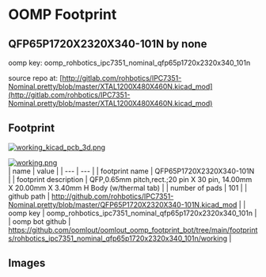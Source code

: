 # OOMP Footprint  
## QFP65P1720X2320X340-101N  by none  
  
oomp key: oomp_rohbotics_ipc7351_nominal_qfp65p1720x2320x340_101n  
  
source repo at: [http://gitlab.com/rohbotics/IPC7351-Nominal.pretty/blob/master/XTAL1200X480X460N.kicad_mod](http://gitlab.com/rohbotics/IPC7351-Nominal.pretty/blob/master/XTAL1200X480X460N.kicad_mod)  
## Footprint  
  
[![working_kicad_pcb_3d.png](working_kicad_pcb_3d_600.png)](working_kicad_pcb_3d.png)  
  
[![working.png](working_600.png)](working.png)  
| name | value | 
| --- | --- | 
| footprint name | QFP65P1720X2320X340-101N | 
| footprint description | QFP,0.65mm pitch,rect.;20 pin X 30 pin, 14.00mm X 20.00mm X 3.40mm H Body (w/thermal tab) | 
| number of pads | 101 | 
| github path | http://github.com/rohbotics/IPC7351-Nominal.pretty/blob/master/QFP65P1720X2320X340-101N.kicad_mod | 
| oomp key | oomp_rohbotics_ipc7351_nominal_qfp65p1720x2320x340_101n | 
| oomp bot github | https://github.com/oomlout/oomlout_oomp_footprint_bot/tree/main/footprints/rohbotics_ipc7351_nominal_qfp65p1720x2320x340_101n/working | 
## Images  
